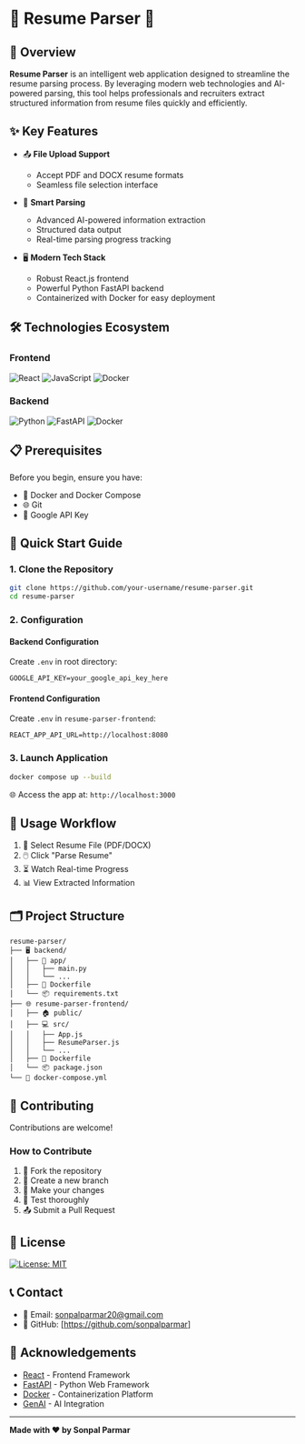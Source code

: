 # 📄 Resume Parser 🤖

## 🌟 Overview

**Resume Parser** is an intelligent web application designed to streamline the resume parsing process. By leveraging modern web technologies and AI-powered parsing, this tool helps professionals and recruiters extract structured information from resume files quickly and efficiently.

## ✨ Key Features

- 📤 **File Upload Support**
  - Accept PDF and DOCX resume formats
  - Seamless file selection interface

- 🧠 **Smart Parsing**
  - Advanced AI-powered information extraction
  - Structured data output
  - Real-time parsing progress tracking

- 🖥️ **Modern Tech Stack**
  - Robust React.js frontend
  - Powerful Python FastAPI backend
  - Containerized with Docker for easy deployment

## 🛠️ Technologies Ecosystem

### Frontend
![React](https://img.shields.io/badge/React-61DAFB?style=flat-square&logo=react&logoColor=white)
![JavaScript](https://img.shields.io/badge/JavaScript-F7DF1E?style=flat-square&logo=javascript&logoColor=black)
![Docker](https://img.shields.io/badge/Docker-2496ED?style=flat-square&logo=docker&logoColor=white)

### Backend
![Python](https://img.shields.io/badge/Python-3776AB?style=flat-square&logo=python&logoColor=white)
![FastAPI](https://img.shields.io/badge/FastAPI-009688?style=flat-square&logo=fastapi&logoColor=white)
![Docker](https://img.shields.io/badge/Docker-2496ED?style=flat-square&logo=docker&logoColor=white)

## 📋 Prerequisites

Before you begin, ensure you have:

- 🐳 Docker and Docker Compose
- 🌐 Git
- 🔑 Google API Key

## 🚀 Quick Start Guide

### 1. Clone the Repository
```bash
git clone https://github.com/your-username/resume-parser.git
cd resume-parser
```

### 2. Configuration

#### Backend Configuration
Create `.env` in root directory:
```env
GOOGLE_API_KEY=your_google_api_key_here
```

#### Frontend Configuration
Create `.env` in `resume-parser-frontend`:
```env
REACT_APP_API_URL=http://localhost:8080
```

### 3. Launch Application
```bash
docker compose up --build
```

🌐 Access the app at: `http://localhost:3000`

## 🎯 Usage Workflow

1. 📂 Select Resume File (PDF/DOCX)
2. 🖱️ Click "Parse Resume"
3. ⏳ Watch Real-time Progress
4. 📊 View Extracted Information

## 🗂️ Project Structure

```
resume-parser/
├── 🖥️ backend/
│   ├── 📜 app/
│   │   ├── main.py
│   │   └── ...
│   ├── 🐳 Dockerfile
│   └── 📦 requirements.txt
├── 🌐 resume-parser-frontend/
│   ├── 🏠 public/
│   ├── 💻 src/
│   │   ├── App.js
│   │   ├── ResumeParser.js
│   │   └── ...
│   ├── 🐳 Dockerfile
│   └── 📦 package.json
└── 🐳 docker-compose.yml
```

## 🤝 Contributing

Contributions are welcome! 

### How to Contribute
1. 🍴 Fork the repository
2. 🌿 Create a new branch
3. 🔨 Make your changes
4. 🧪 Test thoroughly
5. 📤 Submit a Pull Request

## 📜 License

[![License: MIT](https://img.shields.io/badge/License-MIT-yellow.svg)](https://opensource.org/licenses/MIT)

## 📞 Contact

- 📧 Email: sonpalparmar20@gmail.com
- 🐙 GitHub: [https://github.com/sonpalparmar]

## 🙌 Acknowledgements

- [React](https://reactjs.org/) - Frontend Framework
- [FastAPI](https://fastapi.tiangolo.com/) - Python Web Framework
- [Docker](https://www.docker.com/) - Containerization Platform
- [GenAI](https://python.langchain.com/api_reference/google_genai/) - AI Integration

---

**Made with ❤️ by Sonpal Parmar**
